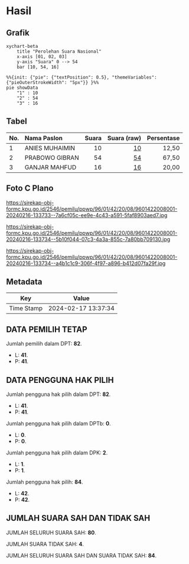 # Hasil

## Grafik

```mermaid
xychart-beta
    title "Perolehan Suara Nasional"
    x-axis [01, 02, 03]
    y-axis "Suara" 0 --> 54
    bar [10, 54, 16]
```

```mermaid
%%{init: {"pie": {"textPosition": 0.5}, "themeVariables": {"pieOuterStrokeWidth": "5px"}} }%%
pie showData
    "1" : 10
    "2" : 54
    "3" : 16
```

## Tabel

| No. | Nama Paslon    | Suara | Suara (raw) | Persentase |
|:--- |:-------------- | -----:| -----------:| ----------:|
| 1   | ANIES MUHAIMIN | 10    | [10][p-1]   | 12,50      |
| 2   | PRABOWO GIBRAN | 54    | [54][p-2]   | 67,50      |
| 3   | GANJAR MAHFUD  | 16    | [16][p-3]   | 20,00      |


[p-1]: https://github.com/gigit-pemilu/pemilu-2024/blob/main/pilpres/hitung-suara/sub/96-papua-barat-daya/sub/01-sorong/sub/42-moisegen/sub/2008-sakamerin/sub/001-tps/sub/paslon-1.txt
[p-2]: https://github.com/gigit-pemilu/pemilu-2024/blob/main/pilpres/hitung-suara/sub/96-papua-barat-daya/sub/01-sorong/sub/42-moisegen/sub/2008-sakamerin/sub/001-tps/sub/paslon-2.txt
[p-3]: https://github.com/gigit-pemilu/pemilu-2024/blob/main/pilpres/hitung-suara/sub/96-papua-barat-daya/sub/01-sorong/sub/42-moisegen/sub/2008-sakamerin/sub/001-tps/sub/paslon-3.txt

## Foto C Plano

https://sirekap-obj-formc.kpu.go.id/2546/pemilu/ppwp/96/01/42/20/08/9601422008001-20240216-133733--7a6cf05c-ee9e-4c43-a591-5faf8903aed7.jpg

https://sirekap-obj-formc.kpu.go.id/2546/pemilu/ppwp/96/01/42/20/08/9601422008001-20240216-133734--5b10f044-07c3-4a3a-855c-7a80bb709130.jpg

https://sirekap-obj-formc.kpu.go.id/2546/pemilu/ppwp/96/01/42/20/08/9601422008001-20240216-133734--a4b1c1c9-306f-4f97-a896-b412d07fa29f.jpg


## Metadata

| Key        | Value               |
| ---------- | ------------------- |
| Time Stamp | 2024-02-17 13:37:34 |


## DATA PEMILIH TETAP

Jumlah pemilih dalam DPT: **82**.
 * L: **41**.
 * P: **41**.

## DATA PENGGUNA HAK PILIH

Jumlah pengguna hak pilih dalam DPT: **82**.
 * L: **41**.
 * P: **41**.

Jumlah pengguna hak pilih dalam DPTb: **0**.
 * L: **0**.
 * P: **0**.

Jumlah pengguna hak pilih dalam DPK: **2**.
 * L: **1**.
 * P: **1**.

Jumlah pengguna hak pilih: **84**.
 * L: **42**.
 * P: **42**.

## JUMLAH SUARA SAH DAN TIDAK SAH

JUMLAH SELURUH SUARA SAH: **80**.

JUMLAH SUARA TIDAK SAH: **4**.

JUMLAH SELURUH SUARA SAH DAN SUARA TIDAK SAH: **84**.


